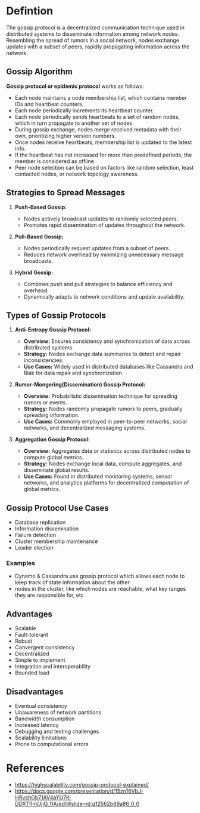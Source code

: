 # Defintion
The gossip protocol is a decentralized communication technique used in distributed systems to disseminate information among network nodes. 
Resembling the spread of rumors in a social network, nodes exchange updates with a subset of peers, rapidly propagating information across the network.

## Gossip Algorithm 
**Gossip protocol or epidemic protocol** works as follows:
* Each node maintains a node membership list, which contains member IDs and heartbeat counters.
* Each node periodically increments its heartbeat counter.
* Each node periodically sends heartbeats to a set of random nodes, which in turn propagate to another set of nodes.
* During gossip exchange, nodes merge received metadata with their own, prioritizing higher version numbers.
* Once nodes receive heartbeats, membership list is updated to the latest info.
* If the heartbeat has not increased for more than predefined periods, the member is considered as offline.
* Peer node selection can be based on factors like random selection, least contacted nodes, or network topology awareness.

## Strategies to Spread Messages
1. **Push-Based Gossip:**
   - Nodes actively broadcast updates to randomly selected peers.
   - Promotes rapid dissemination of updates throughout the network.

2. **Pull-Based Gossip:**
   - Nodes periodically request updates from a subset of peers.
   - Reduces network overhead by minimizing unnecessary message broadcasts.

3. **Hybrid Gossip:**
   - Combines push and pull strategies to balance efficiency and overhead.
   - Dynamically adapts to network conditions and update availability.

## **Types of Gossip Protocols**

1. **Anti-Entropy Gossip Protocol:**
   - **Overview:** Ensures consistency and synchronization of data across distributed systems.
   - **Strategy:** Nodes exchange data summaries to detect and repair inconsistencies.
   - **Use Cases:** Widely used in distributed databases like Cassandra and Riak for data repair and synchronization.

2. **Rumor-Mongering(Dissemination) Gossip Protocol:**
   - **Overview:** Probabilistic dissemination technique for spreading rumors or events.
   - **Strategy:** Nodes randomly propagate rumors to peers, gradually spreading information.
   - **Use Cases:** Commonly employed in peer-to-peer networks, social networks, and decentralized messaging systems.

3. **Aggregation Gossip Protocol:**
   - **Overview:** Aggregates data or statistics across distributed nodes to compute global metrics.
   - **Strategy:** Nodes exchange local data, compute aggregates, and disseminate global results.
   - **Use Cases:** Found in distributed monitoring systems, sensor networks, and analytics platforms for decentralized computation of global metrics.


## Gossip Protocol Use Cases
- Database replication
- Information dissemination
- Failure detection
- Cluster membership maintenance
- Leader election

### Examples
* Dynamo & Cassandra use gossip protocol which allows each node to keep track of state information about the other  
* nodes in the cluster, like which nodes are reachable, what key ranges they are responsible for, etc

## Advantages
- Scalable
- Fault-tolerant
- Robust
- Convergent consistency
- Decentralized
- Simple to implement
- Integration and interoperability
- Bounded load

## Disadvantages
- Eventual consistency
- Unawareness of network partitions
- Bandwidth consumption
- Increased latency
- Debugging and testing challenges
- Scalability limitations
- Prone to computational errors

# References
* https://highscalability.com/gossip-protocol-explained/
* https://docs.google.com/presentation/d/15zn16VbJ-HRvshGb71AV4aYU7K-DDXTflnVJjiQ_flA/edit#slide=id.g12562b89a86_0_0

